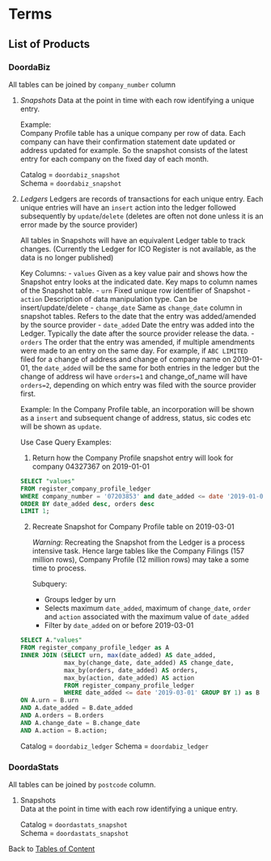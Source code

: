 # Terms

## List of Products

### DoordaBiz
All tables can be joined by `company_number` column

1) *Snapshots*
    Data at the point in time with each row identifying a unique entry.

    
    Example:  
    Company Profile table has a unique company per row of data.
    Each company can have their confirmation statement date updated or address updated for example.
    So the snapshot consists of the latest entry for each company on the fixed day of each month.
    
    Catalog = `doordabiz_snapshot`  
    Schema = `doordabiz_snapshot`

2) *Ledgers*
    Ledgers are records of transactions for each unique entry.
    Each unique entries will have an `insert` action into the ledger followed subsequently by `update`/`delete`
    (deletes are often not done unless it is an error made by the source provider)

    All tables in Snapshots will have an equivalent Ledger table to track changes.
    (Currently the Ledger for ICO Register is not available, as the data is no longer published)

    Key Columns:
        - `values`
            Given as a key value pair and shows how the Snapshot entry looks at the indicated date.
            Key maps to column names of the Snapshot table.
        - `urn`
            Fixed unique row identifier of Snapshot
        - `action`
            Description of data manipulation type. Can be insert/update/delete
        - `change_date`
            Same as `change_date` column in snapshot tables.
            Refers to the date that the entry was added/amended by the source provider
        - `date_added`
            Date the entry was added into the Ledger.
            Typically the date after the source provider release the data.
        - `orders`
            The order that the entry was amended, if multiple amendments were made to an entry on the same day.
            For example, if `ABC LIMITED` filed for a change of address and change of company name on 2019-01-01,
            the `date_added` will be the same for both entries in the ledger but the change of address wil have `orders=1`
            and change_of_name will have `orders=2`, depending on which entry was filed with the source provider first.


    Example:
    In the Company Profile table, an incorporation will be shown as a `insert` and
    subsequent change of address, status, sic codes etc will be shown as `update`.

    Use Case Query Examples:

    1) Return how the Company Profile snapshot entry will look for company 04327367 on 2019-01-01

    ```sql
    SELECT "values"
    FROM register_company_profile_ledger
    WHERE company_number = '07203853' and date_added <= date '2019-01-01'
    ORDER BY date_added desc, orders desc
    LIMIT 1;
    ```

    2) Recreate Snapshot for Company Profile table on 2019-03-01

        *Warning*:
        Recreating the Snapshot from the Ledger is a process intensive task.
        Hence large tables like the Company Filings (157 million rows), Company Profile (12 million rows)
        may take a some time to process.

        Subquery:
         - Groups ledger by urn
         - Selects maximum `date_added`, maximum of `change_date`, `order` and `action` associated
         with the maximum value of `date_added`
         - Filter by `date_added` on or before 2019-03-01


    ```sql
    SELECT A."values"
    FROM register_company_profile_ledger as A
    INNER JOIN (SELECT urn, max(date_added) AS date_added,
                max_by(change_date, date_added) AS change_date,
                max_by(orders, date_added) AS orders,
                max_by(action, date_added) AS action
                FROM register_company_profile_ledger
                WHERE date_added <= date '2019-03-01' GROUP BY 1) as B
    ON A.urn = B.urn
    AND A.date_added = B.date_added
    AND A.orders = B.orders
    AND A.change_date = B.change_date
    AND A.action = B.action;
    ```


    Catalog = `doordabiz_ledger`
    Schema = `doordabiz_ledger`


### DoordaStats
All tables can be joined by `postcode` column.

1) Snapshots  
    Data at the point in time with each row identifying a unique entry.
    
    Catalog = `doordastats_snapshot`  
    Schema = `doordastats_snapshot`





Back to [Tables of Content](../README.md#getting-started-guide-to-host)
